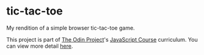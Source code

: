 # tic-tac-toe

My rendition of a simple browser tic-tac-toe game.

This project is part of [The Odin Project](https://www.theodinproject.com/dashboard)'s [JavaScript Course](https://www.theodinproject.com/paths/full-stack-javascript/courses/javascript) curriculum. You can view more detail [here](https://www.theodinproject.com/lessons/node-path-javascript-tic-tac-toe).

